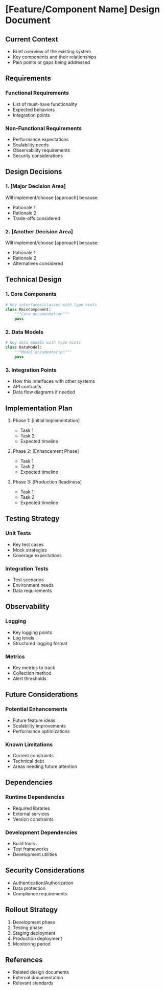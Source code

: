 # [Feature/Component Name] Design Document

## Current Context
- Brief overview of the existing system
- Key components and their relationships
- Pain points or gaps being addressed

## Requirements

### Functional Requirements
- List of must-have functionality
- Expected behaviors
- Integration points

### Non-Functional Requirements
- Performance expectations
- Scalability needs
- Observability requirements
- Security considerations

## Design Decisions

### 1. [Major Decision Area]
Will implement/choose [approach] because:
- Rationale 1
- Rationale 2
- Trade-offs considered

### 2. [Another Decision Area]
Will implement/choose [approach] because:
- Rationale 1
- Rationale 2
- Alternatives considered

## Technical Design

### 1. Core Components
```python
# Key interfaces/classes with type hints
class MainComponent:
    """Core documentation"""
    pass
```

### 2. Data Models
```python
# Key data models with type hints
class DataModel:
    """Model documentation"""
    pass
```

### 3. Integration Points
- How this interfaces with other systems
- API contracts
- Data flow diagrams if needed

## Implementation Plan

1. Phase 1: [Initial Implementation]
    - Task 1
    - Task 2
    - Expected timeline

2. Phase 2: [Enhancement Phase]
    - Task 1
    - Task 2
    - Expected timeline

3. Phase 3: [Production Readiness]
    - Task 1
    - Task 2
    - Expected timeline

## Testing Strategy

### Unit Tests
- Key test cases
- Mock strategies
- Coverage expectations

### Integration Tests
- Test scenarios
- Environment needs
- Data requirements

## Observability

### Logging
- Key logging points
- Log levels
- Structured logging format

### Metrics
- Key metrics to track
- Collection method
- Alert thresholds

## Future Considerations

### Potential Enhancements
- Future feature ideas
- Scalability improvements
- Performance optimizations

### Known Limitations
- Current constraints
- Technical debt
- Areas needing future attention

## Dependencies

### Runtime Dependencies
- Required libraries
- External services
- Version constraints

### Development Dependencies
- Build tools
- Test frameworks
- Development utilities

## Security Considerations
- Authentication/Authorization
- Data protection
- Compliance requirements

## Rollout Strategy
1. Development phase
2. Testing phase
3. Staging deployment
4. Production deployment
5. Monitoring period

## References
- Related design documents
- External documentation
- Relevant standards

